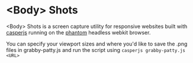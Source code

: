 &lt;Body&gt; Shots
============

&lt;Body&gt; Shots is a screen capture utility for responsive websites built with [casperjs](http:/http://casperjs.org/.net/) running on the [phantom](http://phantomjs.org/) headless webkit browser.

You can specify your viewport sizes and where you'd like to save the .png files in grabby-patty.js and run the script using `casperjs grabby-patty.js <URL>`
